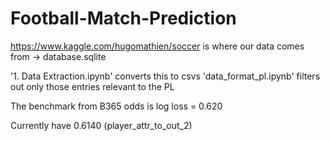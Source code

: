# Football-Match-Prediction

https://www.kaggle.com/hugomathien/soccer is where our data comes from -> database.sqlite

'1. Data Extraction.ipynb' converts this to csvs
'data_format_pl.ipynb' filters out only those entries relevant to the PL

The benchmark from B365 odds is log loss = 0.620

Currently have 0.6140 (player_attr_to_out_2)